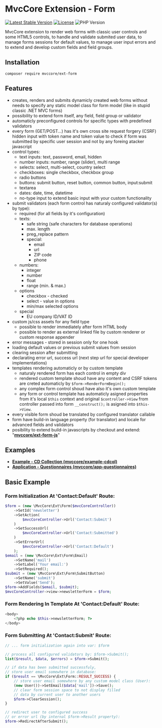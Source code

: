 # MvcCore Extension - Form

[![Latest Stable Version](https://img.shields.io/badge/Stable-v4.1.1-brightgreen.svg?style=plastic)](https://github.com/mvccore/ext-form/releases)
[![License](https://img.shields.io/badge/Licence-BSD-brightgreen.svg?style=plastic)](https://mvccore.github.io/docs/mvccore/4.0.0/LICENCE.md)
![PHP Version](https://img.shields.io/badge/PHP->=5.3-brightgreen.svg?style=plastic)

MvcCore extension to render web forms with classic user controls and some HTML5 controls, 
to handle and validate submited user data, to manage forms sessions for default values, 
to manage user input errors and to extend and develop custom fields and field groups.

## Installation
```shell
composer require mvccore/ext-form
```

## Features
- creates, renders and submits dynamicly created web forms without needs to specify 
  any static model class for form model (like in stupid classic .NET MVC forms)
- possibility to extend form itself, any field, field group or validator
- automaticly preconfigured controls for specific types with predefined validators
- every form (GET/POST...) has it's own cross site request forgery (CSRF) hidden 
	input with token name and token value to check if form was submitted by specific 
	user session and not by any foreing atacker javascript
- control types:
	- text inputs: text, password, email, hidden
	- number inputs: number, range (slider), multi range
	- selects: select, multi-select, country select
	- checkboxes: single checkbox, checkbox group
	- radio buttons
	- buttons: submit button, reset button, common button, input:submit
	- textarea
	- dates: date, time, datetime
	- no-type input to extend basic input with your custom functionality
- submit validators (each form control has naturaly configured validator(s) by type):
	- required (for all fields by it's configuration)
	- texts:
		- safe string (safe characters for database operations)
		- max. length
		- preg_replace pattern
		- special:
			- email
			- url
			- ZIP code
			- phone
	- numbers:
		- integer
		- number
		- float
		- range (min. & max.)
	- options
		- checkbox - checked
		- select - value in options
		- min/max selected options
	- special
		- EU company ID/VAT ID
- custom js/css assets for any field type
	- possible to render immediately after form HTML body
	- possible to render as external linked file by custom renderer or custom response appender
- error messages - stored in session only for one hook
- loading default values or previous submit values from session
- clearing session after submitting
- declarating error url, success url (next step url for special developer implementations)
- templates rendering automaticly or by custom template
	- naturaly rendered form has each control in empty div
	- rendered custom template shoud have any content and CSRF tokens are creted
	  automaticly by `$form->RenderFormBegin();`
	- any complex form control shoud have also it's own custom template
	- any form or control template has automaticly asigned properties 
	  from it's local `$this` context and original `$controller->View` from 
	  controller passed into form `__construct();` is asigned into `$this->View`.
- every visible form shoud be translated by configured translator callable
- form have build-in language property (for translator) and locale for advanced fields and validators
- posibility to extend build-in javascripts by checkout and extend: "[**mvccore/ext-form-js**](https://github.com/mvccore/ext-form-js)"

## Examples
- [**Example - CD Collection (mvccore/example-cdcol)**](https://github.com/mvccore/example-cdcol)
- [**Application - Questionnaires (mvccore/app-questionnaires)**](https://github.com/mvccore/app-questionnaires)

## Basic Example

### Form Initialization At 'Contact:Default' Route:
```php
$form = (new \MvcCore\Ext\Form($mvcCoreController))
	->SetId('newsletter')
	->SetAction(
		$mvcCoreController->Url('Contact:Submit')
	)
	->SetSuccessUrl(
		$mvcCoreController->Url('Contact:Submitted')
	)
	->SetErrorUrl(
		$mvcCoreController->Url('Contact:Default')
	);
$email = (new \MvcCore\Ext\Form\Email)
	->SetName('mail')
	->SetLabel('Your email:')
	->SetRequired();
$submit = (new \MvcCore\Ext\Form\SubmitButton)
	->SetName('submit')
	->SetValue('Send');
$form->AddFields($email, $submit);
$mvcCoreController->view->newsletterForm = $form;
```

### Form Rendering In Template At 'Contact:Default' Route:
```php
<body>
	<?php echo $this->newsletterForm; ?>
</body>
```

### Form Submitting At 'Contact:Submit' Route:
```php
// ... form initialization again into var: $form 

// process all configured validators by: $form->Submit();
list($result, $data, $errors) = $form->Submit();

// if data has been submitted successfuly, 
// store user email somewhere in database:
if ($result == \MvcCore\Ext\Form::RESULT_SUCCESS) {
	// store user email somewhere by any custom model class (User):
	(new User())->SetEmail($data['mail'])->Save();
	// clear form session space to not display filled 
	// data by current user to another users
	$form->ClearSession();
}

// redirect user to configured success 
// or error url (by internal $form->Result property):
$form->RedirectAfterSubmit();
```
